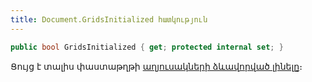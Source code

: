 ```yaml
---
title: Document.GridsInitialized հատկություն
---
```


```c#
public bool GridsInitialized { get; protected internal set; }
```

Ցույց է տալիս փաստաթղթի [աղյուսակների ձևավորված լինելը](InitGrids.md)։ 

